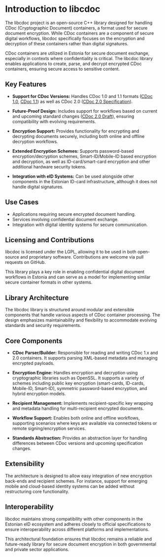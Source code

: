 # Introduction to libcdoc

The libcdoc project is an open-source C++ library designed for handling CDoc (Cryptographic Document) containers, a format used for secure document encryption. 
While CDoc containers are a component of secure digital workflows, libcdoc specifically focuses on the encryption and decryption of these containers rather 
than digital signatures.

CDoc containers are utilized in Estonia for secure document exchange, especially in contexts where confidentiality is critical. The libcdoc library enables 
applications to create, parse, and decrypt encrypted CDoc containers, ensuring secure access to sensitive content.

## Key Features

- **Support for CDoc Versions:** Handles CDoc 1.0 and 1.1 formats ([CDoc 1.0](https://www.id.ee/wp-content/uploads/2020/02/SK-CDOC-1.0-20120625_EN.pdf), 
[CDoc 1.1](https://www.ria.ee/sites/default/files/content-editors/EID/cdoc.pdf)) as well as CDoc 2.0 ([CDoc 2.0 Specification](https://open-eid.github.io/CDOC2/1.1/)).

- **Future-Proof Design:** Includes support for workflows based on current and upcoming standard changes ([CDoc 2.0 Draft](https://open-eid.github.io/CDOC2/2.0-Draft/)), 
ensuring compatibility with evolving requirements.

- **Encryption Support:** Provides functionality for encrypting and decrypting documents securely, including both online and offline decryption workflows.

- **Extended Encryption Schemes:** Supports password-based encryption/decryption schemes, Smart-ID/Mobile-ID based encryption and decryption, as well as 
ID-card/smart-card encryption and other additional hardware security tokens.

- **Integration with eID Systems:** Can be used alongside other components in the Estonian ID-card infrastructure, although it does not handle digital signatures.

## Use Cases

- Applications requiring secure encrypted document handling.
- Services involving confidential document exchange.
- Integration with digital identity systems for secure communication.

## Licensing and Contributions

libcdoc is licensed under the LGPL, allowing it to be used in both open-source and proprietary software. Contributions are welcome via pull requests on GitHub.

This library plays a key role in enabling confidential digital document workflows in Estonia and can serve as a model for implementing similar secure container 
formats in other systems.

## Library Architecture

The libcdoc library is structured around modular and extensible components that handle various aspects of CDoc container processing. The design emphasizes 
maintainability and flexibility to accommodate evolving standards and security requirements.

## Core Components

- **CDoc Parser/Builder:** Responsible for reading and writing CDoc 1.x and 2.0 containers. It supports parsing XML-based metadata and managing encrypted payloads.

- **Encryption Engine:** Handles encryption and decryption using cryptographic libraries such as OpenSSL. It supports a variety of schemes including public key 
encryption (smart-cards, ID-cards, Mobile-ID, Smart-ID), symmetric password-based encryption, and hybrid encryption models.

- **Recipient Management:** Implements recipient-specific key wrapping and metadata handling for multi-recipient encrypted documents.

- **Workflow Support:** Enables both online and offline workflows, supporting scenarios where keys are available via connected tokens or remote signing/encryption services.

- **Standards Abstraction:** Provides an abstraction layer for handling differences between CDoc versions and upcoming specification changes.

## Extensibility

The architecture is designed to allow easy integration of new encryption back-ends and recipient schemes. For instance, support for emerging mobile and cloud-based 
identity systems can be added without restructuring core functionality.

## Interoperability

libcdoc maintains strong compatibility with other components in the Estonian eID ecosystem and adheres closely to official specifications to ensure interoperability 
across different platforms and implementations.

This architectural foundation ensures that libcdoc remains a reliable and future-ready library for secure document encryption in both governmental and private 
sector applications.
